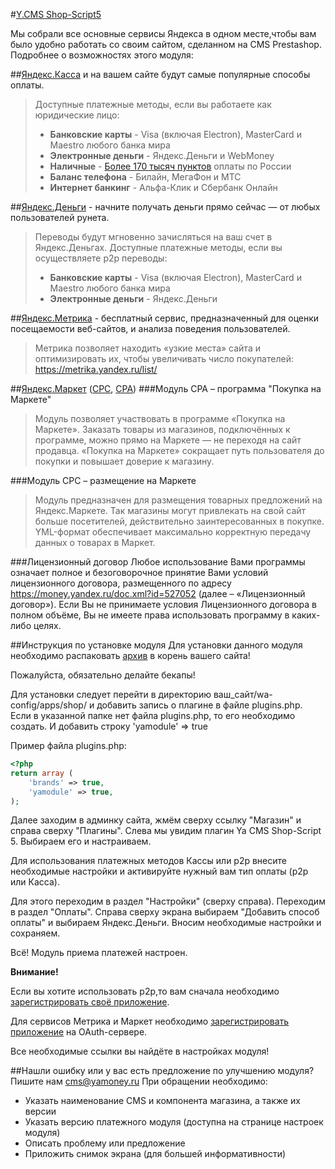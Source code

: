 #[Y.CMS Shop-Script5](https://github.com/yandex-money/yandex-money-cms-shopscript5/raw/master/ss5.zip) 

Мы собрали все основные сервисы Яндекса в одном месте,чтобы вам было удобно работать со своим сайтом, сделанном на CMS Prestashop. Подробнее о возможностях этого модуля:

##[Яндекс.Касса](http://kassa.yandex.ru/) и на вашем сайте будут самые популярные способы оплаты.
> Доступные платежные методы, если вы работаете как юридические лицо:
>* **Банковские карты** -  Visa (включая Electron), MasterCard и Maestro любого банка мира
>* **Электронные деньги** - Яндекс.Деньги и WebMoney
>* **Наличные** - [Более 170 тысяч пунктов](https://money.yandex.ru/pay/doc.xml?id=526209) оплаты по России
>* **Баланс телефона** - Билайн, МегаФон и МТС
>* **Интернет банкинг** - Альфа-Клик и Сбербанк Онлайн
>

##[Яндекс.Деньги](https://money.yandex.ru/) - начните получать деньги прямо сейчас — от любых пользователей рунета.
> Переводы будут мгновенно зачисляться на ваш счет в Яндекс.Деньгах.
> Доступные платежные методы, если вы осуществляете p2p переводы:
>* **Банковские карты** -  Visa (включая Electron), MasterCard и Maestro любого банка мира
>* **Электронные деньги** - Яндекс.Деньги
>

##[Яндекс.Метрика](https://metrika.yandex.ru/) - бесплатный сервис, предназначенный для оценки посещаемости веб-сайтов, и анализа поведения пользователей.
> Метрика позволяет находить «узкие места» сайта и оптимизировать их, чтобы увеличивать число покупателей: https://metrika.yandex.ru/list/
>

##[Яндекс.Маркет](http://market.yandex.ru/) ([CPC](http://welcome.advertising.yandex.ru/market/), [CPA](http://help.yandex.ru/partnermarket/purchase/about.xml)) 
###Модуль CPA – программа "Покупка на Маркете"
> Модуль позволяет участвовать в программе «Покупка на Маркете». Заказать товары из магазинов, подключённых к программе, можно прямо на Маркете — не переходя на сайт продавца. «Покупка на Маркете» сокращает путь пользователя до покупки и повышает доверие к магазину. 
>

###Модуль СРС – размещение на Маркете 
> Модуль предназначен для размещения товарных предложений на Яндекс.Маркете. Так магазины могут привлекать на свой сайт больше посетителей, действительно заинтересованных в покупке. YML-формат обеспечивает максимально корректную передачу данных о товарах в Маркет.
>


###Лицензионный договор
Любое использование Вами программы означает полное и безоговорочное принятие Вами условий лицензионного договора, размещенного по адресу https://money.yandex.ru/doc.xml?id=527052 (далее – «Лицензионный договор»). Если Вы не принимаете условия Лицензионного договора в полном объёме, Вы не имеете права использовать программу в каких-либо целях.


##Инструкция по установке модуля
Для установки данного модуля необходимо распаковать [архив](https://github.com/yandex-money/yandex-money-cms-shopscript5/raw/master/ss5.zip) в корень вашего сайта!

Пожалуйста, обязательно делайте бекапы!

Для установки следует перейти в директорию ваш_сайт/wa-config/apps/shop/ и добавить запись о плагине в файле plugins.php.
Если в указанной папке нет файла plugins.php, то его необходимо создать.
И добавить строку 'yamodule' => true

Пример файла plugins.php:

```php
<?php
return array (
	'brands' => true,
	'yamodule' => true,
);
```

Далее заходим в админку сайта, жмём сверху ссылку "Магазин" и справа сверху "Плагины".
Слева мы увидим плагин Ya CMS Shop-Script 5.
Выбираем его и настраиваем.

Для использования платежных методов Кассы или p2p внесите необходимые настройки и активируйте нужный вам тип оплаты (p2p или Касса).

Для этого переходим в раздел "Настройки" (сверху справа). Переходим в раздел "Оплаты". Справа сверху экрана выбираем "Добавить способ оплаты" и выбираем Яндекс.Деньги. Вносим необходимые настройки и сохраняем.

Всё! Модуль приема платежей настроен.

**Внимание!**

Если вы хотите использовать p2p,то вам сначала необходимо [зарегистрировать своё приложение](https://tech.yandex.ru/money/doc/dg/tasks/register-client-docpage/).

Для сервисов Метрика и Маркет необходимо [зарегистрировать приложение](https://tech.yandex.ru/oauth/doc/dg/tasks/register-client-docpage/) на OAuth-сервере.

Все необходимые ссылки вы найдёте в настройках модуля!


##Нашли ошибку или у вас есть предложение по улучшению модуля?
Пишите нам cms@yamoney.ru
При обращении необходимо:
* Указать наименование CMS и компонента магазина, а также их версии
* Указать версию платежного модуля (доступна на странице настроек модуля)
* Описать проблему или предложение
* Приложить снимок экрана (для большей информативности)